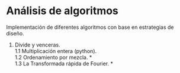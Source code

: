 # Análisis de algoritmos 
Implementación de diferentes algoritmos con base en estrategias de diseño.
1. Divide y venceras. <br>
1.1 Multiplicación entera (python). <br>
1.2 Ordenamiento por mezcla. * <br>
1.3 La Transformada rápida de Fourier. *
